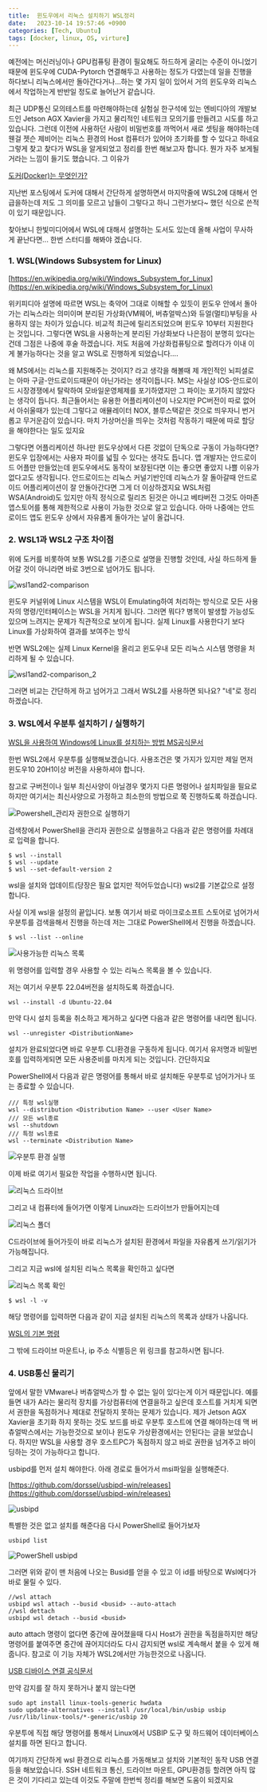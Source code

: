 ```yaml
---
title:  윈도우에서 리눅스 설치하기 WSL정리
date:   2023-10-14 19:57:46 +0900
categories: [Tech, Ubuntu]
tags: [docker, linux, OS, virture]
---
```


예전에는 머신러닝이나 GPU컴퓨팅 환경이 필요해도 하드하게 굴리는 수준이 아니었기 때문에 윈도우에 CUDA-Pytorch 연결해두고 사용하는 정도가 다였는데 일을 진행을 하다보니 리눅스에서만 돌아간다거나...하는 몇 가지 일이 있어서 거의 윈도우와 리눅스에서 작업하는게 반반일 정도로 늘어난거 같습니다.

최근 UDP통신 모의테스트를 마련해야하는데 실험실 한구석에 있는 엔비디아의 개발보드인 Jetson AGX Xavier을 가지고 물리적인 네트워크 모의기를 만들려고 시도를 하고 있습니다. 그런데 이전에 사용하던 사람이 비밀번호를 까먹어서 새로 셋팅을 해야하는데 웬걸 젯슨 제비어는 리눅스 환경의 Host 컴퓨터가 있어야 초기화를 할 수 있다고 하네요 그렇게 찾고 찾다가 WSL을 알게되었고 정리를 한번 해보고자 합니다. 뭔가 자주 보게될거라는 느낌이 들기도 했습니다. 그 이유가

[도커(Docker)는 무엇인가?](https://jeong-daniel.github.io/posts/%EB%8F%84%EC%BB%A4(Docker)%EB%8A%94-%EB%AC%B4%EC%97%87%EC%9D%B8%EA%B0%80/)

지난번 포스팅에서 도커에 대해서 간단하게 설명하면서 마지막줄에 WSL2에 대해서 언급을하는데 저도 그 의미를 모르고 남들이 그렇다고 하니 그런가보다~ 했던 식으로 쓴적이 있기 때문입니다.

찾아보니 한빛미디어에서 WSL에 대해서 설명하는 도서도 있는데 올해 사업이 무사하게 끝난다면... 한번 스터디를 해봐야 겠습니다.

### 1. WSL(Windows Subsystem for Linux)

[https://en.wikipedia.org/wiki/Windows_Subsystem_for_Linux](https://en.wikipedia.org/wiki/Windows_Subsystem_for_Linux)

위키피디아 설명에 따르면 WSL는 축약어 그대로 이해할 수 있듯이 윈도우 안에서 돌아가는 리눅스라는 의미이며 분리된 가상화(VM웨어, 버츄얼박스)와 듀얼(멀티)부팅을 사용하지 않는 차이가 있습니다. 비교적 최근에 릴리즈되었으며 윈도우 10부터 지원한다는 것입니다. 그렇다면 WSL을 사용하는게 분리된 가상화보다 나은점이 분명히 있다는 건데 그점은 나중에 후술 하겠습니다. 저도 처음에 가상화컴퓨팅으로 할려다가 이내 이게 불가능하다는 것을 알고 WSL로 진행하게 되었습니다....

왜 MS에서는 리눅스를 지원해주는 것이지? 라고 생각을 해볼때 제 개인적인 뇌피셜로는 아마 구글-안드로이드때문이 아닌가라는 생각이듭니다. MS는 사실상 IOS-안드로이드 시장경쟁에서 탈락하여 모바일운영체제를 포기하였지만 그 파이는 포기하지 않았다는 생각이 듭니다. 최근들어서는 유용한 어플리케이션이 나오지만 PC버전이 따로 없어서 아쉬울때가 있는데 그렇다고 애뮬레이터 NOX, 블루스택같은 것으로 띄우자니 번거롭고 무거운감이 있습니다. 마치 가상머신을 띄우는 것처럼 작동하기 때문에 따로 할당을 해야한다는 일도 있지요

그렇다면 어플리케이션 하나만 윈도우상에서 다른 것없이 단독으로 구동이 가능하다면? 윈도우 입장에서는 사용자 파이를 넓힐 수 있다는 생각도 듭니다. 앱 개발자는 안드로이드 어플만 만들었는데 윈도우에서도 동작이 보장된다면 이는 좋으면 좋았지 나쁠 이유가 없다고도 생각됩니다. 안드로이드는 리눅스 커널기반인데 리눅스가 잘 돌아갈때 안드로이드 어플리케이션이 잘 안돌아간다면 그게 더 이상하겠지요 WSL처럼 WSA(Android)도 있지만 아직 정식으로 릴리즈 된것은 아니고 베타버전 그것도 아마존앱스토어를 통해 제한적으로 사용이 가능한 것으로 알고 있습니다. 아마 나중에는 안드로이드 앱도 윈도우 상에서 자유롭게 돌아가는 날이 올겁니다.

### 2. WSL1과 WSL2 구조 차이점

위에 도커를 비롯하여 보통 WSL2를 기준으로 설명을 진행할 것인데, 사실 하드하게 들어갈 것이 아니라면 바로 3번으로 넘어가도 됩니다.

![wsl1and2-comparison](https://github.com/Jeong-Daniel/jeong-daniel.github.io/assets/85277660/ab045eea-fa33-4143-83dd-45b803d48c1b)

윈도우 커널위에 Linux 시스템을 WSL이 Emulating하여 처리하는 방식으로 모든 사용자의 명령/인터페이스는 WSL을 거치게 됩니다. 그러면 뭐다? 병목이 발생할 가능성도 있으며 느려지는 문제가 직관적으로 보이게 됩니다. 실제 Linux를 사용한다기 보다 Linux를 가상화하여 결과를 보여주는 방식

반면 WSL2에는 실제 Linux Kernel을 올리고 윈도우내 모든 리눅스 시스템 명령을 처리하게 될 수 있습니다. 

![wsl1and2-comparison_2](https://github.com/Jeong-Daniel/jeong-daniel.github.io/assets/85277660/2a63b29e-183b-4dee-a853-6f5c7027cae4)

그러면 비교는 간단하게 하고 넘어가고 그래서 WSL2를 사용하면 되나요? "네"로 정리하겠습니다.


### 3. WSL에서 우분투 설치하기 / 실행하기

[WSL을 사용하여 Windows에 Linux를 설치하는 방법 MS공식문서](https://learn.microsoft.com/ko-kr/windows/wsl/install#step-4---download-the-linux-kernel-update-package)

한번 WSL2에서 우분투를 실행해보겠습니다. 사용조건은 몇 가지가 있지만 제일 먼저 윈도우10 20H1이상 버전을 사용하셔야 합니다.

참고로 구버전이나 일부 최신사양이 아닐경우 몇가지 다른 명령어나 설치파일을 필요로 하지만 여기서는 최신사양으로 가정하고 최소한의 방법으로 쭉 진행하도록 하겠습니다.

![Powershell_관리자 권한으로 실행하기](https://github.com/Jeong-Daniel/jeong-daniel.github.io/assets/85277660/deb47aac-d5e6-4ce9-9163-222032a0ad6b)

검색창에서 PowerShell을 관리자 권한으로 실행을하고 다음과 같은 명령어를 차례대로 입력을 합니다.

```
$ wsl --install  
$ wsl --update  
$ wsl --set-default-version 2  
```
wsl을 설치와 업데이트(당장은 필요 없지만 적어두었습니다) wsl2를 기본값으로 설정합니다.

사실 이게 wsl을 설정의 끝입니다. 보통 여기서 바로 마이크로소프트 스토어로 넘어가서 우분투를 검색을해서 진행을 하는데 저는 그대로 PowerShell에서 진행을 하겠습니다.

```
$ wsl --list --online
```

![사용가능한 리눅스 목록](https://github.com/Jeong-Daniel/jeong-daniel.github.io/assets/85277660/fc835064-b7bd-4277-a189-85530e360ff8)

위 명령어를 입력할 경우 사용할 수 있는 리눅스 목록을 볼 수 있습니다.

저는 여기서 우분투 22.04버전을 설치하도록 하겠습니다.

```
wsl --install -d Ubuntu-22.04
```

만약 다시 설치 등록을 취소하고 제거하고 싶다면 다음과 같은 명령어를 내리면 됩니다.

```
wsl --unregister <DistributionName>
```



설치가 완료되었다면 바로 우분투 CLI환경을 구동하게 됩니다. 여기서 유저명과 비밀번호를 입력하게되면 모든 사용준비를 마치게 되는 것입니다. 간단하지요

PowerShell에서 다음과 같은 명령어를 통해서 바로 설치해둔 우분투로 넘어가거나 또는 종료할 수 있습니다.

```
/// 특정 wsl실행
wsl --distribution <Distribution Name> --user <User Name>
/// 모든 wsl종료
wsl --shutdown
/// 특정 wsl종료
wsl --terminate <Distribution Name>
```

![우분투 환경 실행](https://github.com/Jeong-Daniel/jeong-daniel.github.io/assets/85277660/62a0a861-8e86-4021-9ca6-0af52ce96d7c)

이제 바로 여기서 필요한 작업을 수행하시면 됩니다.

![리눅스 드라이브](https://github.com/Jeong-Daniel/jeong-daniel.github.io/assets/85277660/c3b9aef4-cb61-45b6-ab26-9376bb28229f)

그리고 내 컴퓨터에 들어가면 이렇게 Linux라는 드라이브가 만들어지는데

![리눅스 폴더](https://github.com/Jeong-Daniel/jeong-daniel.github.io/assets/85277660/bc37bf5a-a318-4c6c-a6b7-fd36ee85b9c8)

C드라이브에 들어가듯이 바로 리눅스가 설치된 환경에서 파일을 자유롭게 쓰기/읽기가 가능해집니다.


그리고 지금 wsl에 설치된 리눅스 목록을 확인하고 싶다면

![리눅스 목록 확인](https://github.com/Jeong-Daniel/jeong-daniel.github.io/assets/85277660/574acca3-8213-43b2-ae77-1f809a705055)

```
$ wsl -l -v
```
해당 명령어를 입력하면 다음과 같이 지금 설치된 리눅스의 목록과 상태가 나옵니다.

[WSL의 기본 명령](https://learn.microsoft.com/ko-kr/windows/wsl/basic-commands#unregister-or-uninstall-a-linux-distribution)

그 밖에 드라이브 마운트나, ip 주소 식별등은 위 링크를 참고하시면 됩니다.



### 4. USB통신 물리기

앞에서 말한 VMware나 버츄얼박스가 할 수 없는 일이 있다는게 이거 때문입니다. 예를 들면 내가 A라는 물리적 장치를 가상컴퓨터에 연결을하고 싶은데 호스트를 거치게 되면서 권한을 독점하거나 제대로 전달하지 못하는 문제가 있습니다. 제가 Jetson AGX Xavier을 초기화 하지 못하는 것도 보드를 바로 우분투 호스트에 연결 해야하는데 맥 버츄얼박스에서는 가능한것으로 보이나 윈도우 가상환경에서는 안된다는 글을 보았습니다. 하지만 WSL을 사용할 경우 호스트PC가 독점하지 않고 바로 권한을 넘겨주고 바이딩하는 것이 가능하다고 합니다.

usbipd를 먼저 설치 해야한다. 아래 경로로 들어가서 msi파일을 실행해준다.

[https://github.com/dorssel/usbipd-win/releases](https://github.com/dorssel/usbipd-win/releases)

![usbipd](https://github.com/Jeong-Daniel/jeong-daniel.github.io/assets/85277660/372a07ea-8167-4c2d-acd3-fb631a248894)

특별한 것은 없고 설치를 해준다음 다시 PowerShell로 들어가보자

```
usbipd list
```

![PowerShell usbipd](https://github.com/Jeong-Daniel/jeong-daniel.github.io/assets/85277660/789151f9-4c7b-41d8-83da-bf5850ceb528)

그러면 위와 같이 맨 처음에 나오는 Busid를 얻을 수 있고 이 id를 바탕으로 Wsl에다가 바로 물릴 수 있다.

```
//wsl attach
usbipd wsl attach --busid <busid> --auto-attach
//wsl dettach
usbipd wsl detach --busid <busid>
```

auto attach 명령이 없다면 중간에 끊어졌을때 다시 Host가 권한을 독점을하지만 해당 명령어를 붙여주면 중간에 끊어지더라도 다시 감지되면 wsl로 계속해서 붙을 수 있게 해줍니다. 참고로 이 기능 자체가 WSL2에서만 가능한것으로 나옵니다.

[USB 디바이스 연결 공식문서](https://learn.microsoft.com/ko-kr/windows/wsl/connect-usb)

만약 감지를 잘 하지 못하거나 붙지 않는다면

```
sudo apt install linux-tools-generic hwdata
sudo update-alternatives --install /usr/local/bin/usbip usbip /usr/lib/linux-tools/*-generic/usbip 20
```

 우분투에 직접 해당 명령어를 통해서 Linux에서 USBIP 도구 및 하드웨어 데이터베이스 설치를 하면 된다고 합니다.

 여기까지 간단하게 wsl 환경으로 리눅스를 가동해보고 설치와 기본적인 동작 USB 연결등을 해보았습니다. SSH 네트워크 통신, 드라이브 마운트, GPU환경등 할려면 아직 많은 것이 기다리고 있는데 이것도 주말에 한번씩 정리를 해보면 도움이 되겠지요